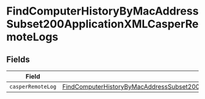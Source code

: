 # FindComputerHistoryByMacAddressSubset200ApplicationXMLCasperRemoteLogs


## Fields

| Field                                                                                                                                                                                                     | Type                                                                                                                                                                                                      | Required                                                                                                                                                                                                  | Description                                                                                                                                                                                               |
| --------------------------------------------------------------------------------------------------------------------------------------------------------------------------------------------------------- | --------------------------------------------------------------------------------------------------------------------------------------------------------------------------------------------------------- | --------------------------------------------------------------------------------------------------------------------------------------------------------------------------------------------------------- | --------------------------------------------------------------------------------------------------------------------------------------------------------------------------------------------------------- |
| `casperRemoteLog`                                                                                                                                                                                         | [FindComputerHistoryByMacAddressSubset200ApplicationXMLCasperRemoteLogsCasperRemoteLog](../../models/operations/findcomputerhistorybymacaddresssubset200applicationxmlcasperremotelogscasperremotelog.md) | :heavy_minus_sign:                                                                                                                                                                                        | N/A                                                                                                                                                                                                       |